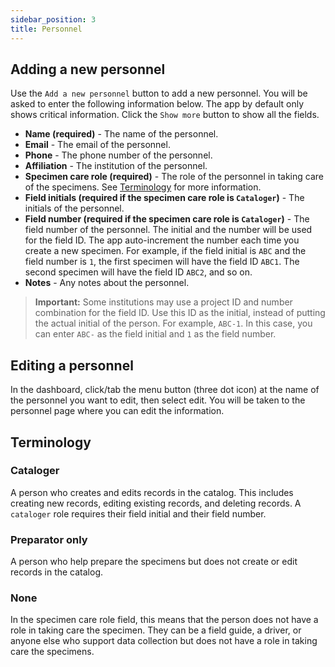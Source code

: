 ```yaml
---
sidebar_position: 3
title: Personnel
---
```


## Adding a new personnel

Use the `Add a new personnel` button to add a new personnel. You will be asked to enter the following information below. The app by default only shows critical information. Click the `Show more` button to show all the fields.

- **Name (required)** - The name of the personnel.
- **Email** - The email of the personnel.
- **Phone** - The phone number of the personnel.
- **Affiliation** - The institution of the personnel.
- **Specimen care role (required)** - The role of the personnel in taking care of the specimens. See [Terminology](./personnel#terminology) for more information.
- **Field initials (required if the specimen care role is `Cataloger`)** - The initials of the personnel.
- **Field number (required if the specimen care role is `Cataloger`)** - The field number of the personnel. The initial and the number will be used for the field ID. The app auto-increment the number each time you create a new specimen. For example, if the field initial is `ABC` and the field number is `1`, the first specimen will have the field ID `ABC1`. The second specimen will have the field ID `ABC2`, and so on.
- **Notes** - Any notes about the personnel.

> **Important:** Some institutions may use a project ID and number combination for the field ID. Use this ID as the initial, instead of putting the actual initial of the person. For example, `ABC-1`. In this case, you can enter `ABC-` as the field initial and `1` as the field number.

## Editing a personnel

In the dashboard, click/tab the menu button (three dot icon) at the name of the personnel you want to edit, then select edit. You will be taken to the personnel page where you can edit the information.

## Terminology

### Cataloger

A person who creates and edits records in the catalog. This includes creating new records, editing existing records, and deleting records. A `cataloger` role requires their field initial and their field number.

### Preparator only

A person who help prepare the specimens but does not create or edit records in the catalog.

### None

In the specimen care role field, this means that the person does not have a role in taking care the specimen. They can be a field guide, a driver, or anyone else who support data collection but does not have a role in taking care the specimens.
